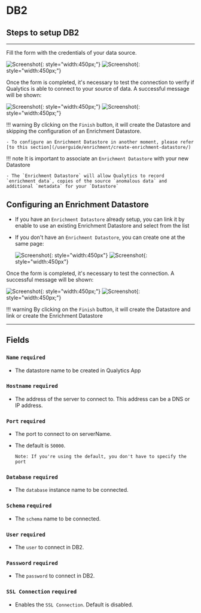 # DB2

## Steps to setup DB2

---
Fill the form with the credentials of your data source.

![Screenshot](../assets/datastores/db2/create-datastore-light.png#only-light){: style="width:450px;"}
![Screenshot](../assets/datastores/db2/create-datastore-dark.png#only-dark){: style="width:450px;"}

Once the form is completed, it's necessary to test the connection to verify if Qualytics is able to connect to your source of data. A successful message will be shown:

![Screenshot](../assets/datastores/test-connection/test-connection-light.png#only-light){: style="width:450px;"}
![Screenshot](../assets/datastores/test-connection/test-connection-dark.png#only-dark){: style="width:450px;"}

!!! warning 
    By clicking on the `Finish` button, it will create the Datastore and skipping the configuration of an Enrichment Datastore.

    - To configure an Enrichment Datastore in another moment, please refer [to this section](/userguide/enrichment/create-enrichment-datastore/)

!!! note 
    It is important to associate an `Enrichment Datastore` with your new Datastore

    - The `Enrichment Datastore` will allow Qualytics to record `enrichment data`, copies of the source `anomalous data` and additional `metadata` for your `Datastore`

## Configuring an Enrichment Datastore

- If you have an `Enrichment Datastore` already setup, you can link it by enable to use an existing Enrichment Datastore and select from the list

- If you don't have an `Enrichment Datastore`, you can create one at the same page:

    ![Screenshot](../assets/enrichment/db2/create-enrichment-datastore-light.png#only-light){: style="width:450px"}
    ![Screenshot](../assets/enrichment/db2/create-enrichment-datastore-dark.png#only-dark){: style="width:450px"}

Once the form is completed, it's necessary to test the connection. A successful message will be shown:

![Screenshot](../assets/enrichment/test-connection-light.png#only-light){: style="width:450px;"}
![Screenshot](../assets/enrichment/test-connection-dark.png#only-dark){: style="width:450px;"}

!!! warning 
    By clicking on the `Finish` button, it will create the Datastore and link or create the Enrichment Datastore
    
---
## Fields
### `Name` <spam id='required'>`required`</spam>

* The datastore name  to be created in Qualytics App

### `Hostname` <spam id='required'>`required`</spam>

* The address of the server to connect to. This address can be a DNS or IP address.
### `Port` <spam id='required'>`required`</spam>

* The port to connect to on serverName. 
* The default is `50000`. 

    `Note: If you're using the default, you don't have to specify the port`

### `Database` <spam id='required'>`required`</spam>

* The `database` instance name to be connected.

### `Schema` <spam id='required'>`required`</spam>

* The `schema` name to be connected.

### `User` <spam id='required'>`required`</spam>

* The `user` to connect in DB2.

### `Password` <spam id='required'>`required`</spam>

* The `password` to connect in DB2.

### `SSL Connection` <spam id='required'>`required`</spam>

* Enables the `SSL Connection`. Default is disabled.
